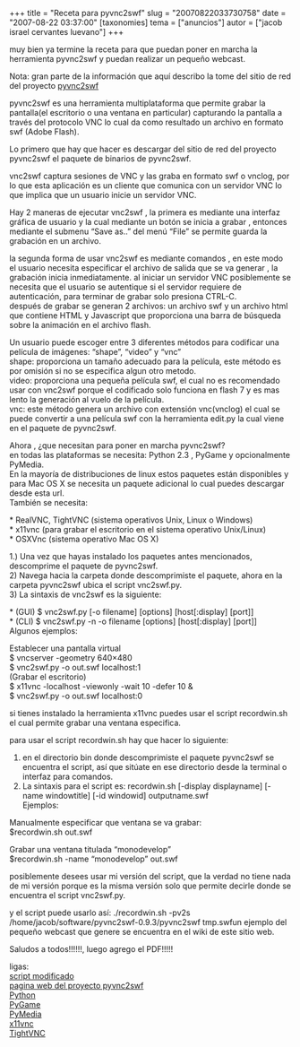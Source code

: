 +++
title = "Receta para pyvnc2swf"
slug = "20070822033730758"
date = "2007-08-22 03:37:00"
[taxonomies]
tema = ["anuncios"]
autor = ["jacob israel cervantes luevano"]
+++

muy bien ya termine la receta para que puedan poner en marcha la
herramienta pyvnc2swf y puedan realizar un pequeño webcast.  
  
Nota: gran parte de la información que aquí describo la tome del sitio
de red del proyecto
[pyvnc2swf](http://www.unixuser.org/~euske/vnc2swf/pyvnc2swf.html)

<!-- more -->
pyvnc2swf es una herramienta multiplataforma que permite grabar la
pantalla(el escritorio o una ventana en particular) capturando la
pantalla a través del protocolo VNC lo cual da como resultado un archivo
en formato swf (Adobe Flash).  
  
Lo primero que hay que hacer es descargar del sitio de red del proyecto
pyvnc2swf el paquete de binarios de pyvnc2swf.  
  
vnc2swf captura sesiones de VNC y las graba en formato swf o vnclog, por
lo que esta aplicación es un cliente que comunica con un servidor VNC lo
que implica que un usuario inicie un servidor VNC.  
  
Hay 2 maneras de ejecutar vnc2swf , la primera es mediante una interfaz
gráfica de usuario y la cual mediante un botón se inicia a grabar ,
entonces mediante el submenu “Save as..” del menú “File” se permite
guarda la grabación en un archivo.  
  
la segunda forma de usar vnc2swf es mediante comandos , en este modo el
usuario necesita especificar el archivo de salida que se va generar , la
grabación inicia inmediatamente. al iniciar un servidor VNC posiblemente
se necesita que el usuario se autentique si el servidor requiere de
autenticación, para terminar de grabar solo presiona CTRL-C.  
después de grabar se generan 2 archivos: un archivo swf y un archivo
html que contiene HTML y Javascript que proporciona una barra de
búsqueda sobre la animación en el archivo flash.  
  
Un usuario puede escoger entre 3 diferentes métodos para codificar una
película de imágenes: “shape”, “video” y “vnc”  
shape: proporciona un tamaño adecuado para la película, este método es
por omisión si no se especifica algun otro metodo.  
video: proporciona una pequeña película swf, el cual no es recomendado
usar con vnc2swf porque el codificado solo funciona en flash 7 y es mas
lento la generación al vuelo de la película.  
vnc: este método genera un archivo con extensión vnc(vnclog) el cual se
puede convertir a una película swf con la herramienta edit.py la cual
viene en el paquete de pyvnc2swf.  
  
Ahora , ¿que necesitan para poner en marcha pyvnc2swf?  
en todas las plataformas se necesita: Python 2.3 , PyGame y
opcionalmente PyMedia.  
En la mayoría de distribuciones de linux estos paquetes están
disponibles y para Mac OS X se necesita un paquete adicional lo cual
puedes descargar desde esta url.  
También se necesita:  
  
\* RealVNC, TightVNC (sistema operativos Unix, Linux o Windows)  
\* x11vnc (para grabar el escritorio en el sistema operativo
Unix/Linux)  
\* OSXVnc (sistema operativo Mac OS X)  
  
1.) Una vez que hayas instalado los paquetes antes mencionados,
descomprime el paquete de pyvnc2swf.  
2) Navega hacia la carpeta donde descomprimiste el paquete, ahora en la
carpeta pyvnc2swf ubica el script vnc2swf.py.  
3) La sintaxis de vnc2swf es la siguiente:  
  
\* (GUI) $ vnc2swf.py \[-o filename\] \[options\] \[host\[:display\]
\[port\]\]  
\* (CLI) $ vnc2swf.py -n -o filename \[options\] \[host\[:display\]
\[port\]\]  
Algunos ejemplos:  
  
Establecer una pantalla virtual  
$ vncserver -geometry 640×480  
$ vnc2swf.py -o out.swf localhost:1  
(Grabar el escritorio)  
$ x11vnc -localhost -viewonly -wait 10 -defer 10 &  
$ vnc2swf.py -o out.swf localhost:0  
  
si tienes instalado la herramienta x11vnc puedes usar el script
recordwin.sh el cual permite grabar una ventana especifica.  
  
para usar el script recordwin.sh hay que hacer lo siguiente:  
  
1) en el directorio bin donde descomprimiste el paquete pyvnc2swf se
encuentra el script, así que sitúate en ese directorio desde la terminal
o interfaz para comandos.  
2) La sintaxis para el script es: recordwin.sh \[-display displayname\]
\[-name windowtitle\] \[-id windowid\] outputname.swf  
Ejemplos:  
  
Manualmente especificar que ventana se va grabar:  
$recordwin.sh out.swf  
  
Grabar una ventana titulada “monodevelop”  
$recordwin.sh -name “monodevelop” out.swf  
  
posiblemente desees usar mi versión del script, que la verdad no tiene
nada de mi versión porque es la misma versión solo que permite decirle
donde se encuentra el script vnc2swf.py.  
  
y el script puede usarlo así: ./recordwin.sh -pv2s
/home/jacob/software/pyvnc2swf-0.9.3/pyvnc2swf tmp.swfun ejemplo del
pequeño webcast que genere se encuentra en el wiki de este sitio web.  
  
Saludos a todos!!!!!!, luego agrego el PDF!!!!!  
  
ligas:  
[script
modificado](http://ministeriosjm.com/area51/~jacob/scripts/pyvnc2swf/recordwin.sh)  
[pagina web del proyecto
pyvnc2swf](http://www.unixuser.org/~euske/vnc2swf/)  
[Python](http://www.python.org/)  
[PyGame](http://www.pygame.org/)  
[PyMedia](http://pymedia.org/)  
[x11vnc](http://www.karlrunge.com/x11vnc/#downloading)  
[TightVNC](http://www.tightvnc.com/)  

